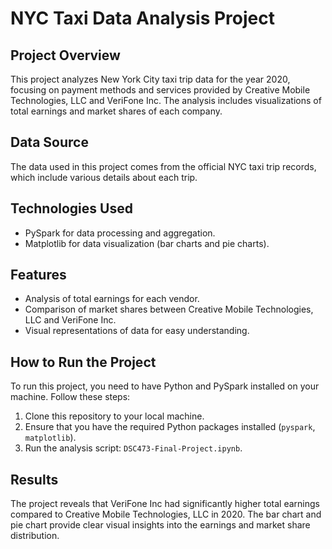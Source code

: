 # NYC Taxi Data Analysis Project

## Project Overview
This project analyzes New York City taxi trip data for the year 2020, focusing on payment methods and services provided by Creative Mobile Technologies, LLC and VeriFone Inc. The analysis includes visualizations of total earnings and market shares of each company.

## Data Source
The data used in this project comes from the official NYC taxi trip records, which include various details about each trip.

## Technologies Used
- PySpark for data processing and aggregation.
- Matplotlib for data visualization (bar charts and pie charts).

## Features
- Analysis of total earnings for each vendor.
- Comparison of market shares between Creative Mobile Technologies, LLC and VeriFone Inc.
- Visual representations of data for easy understanding.

## How to Run the Project
To run this project, you need to have Python and PySpark installed on your machine. Follow these steps:
1. Clone this repository to your local machine.
2. Ensure that you have the required Python packages installed (`pyspark`, `matplotlib`).
3. Run the analysis script: `DSC473-Final-Project.ipynb`.

## Results
The project reveals that VeriFone Inc had significantly higher total earnings compared to Creative Mobile Technologies, LLC in 2020. The bar chart and pie chart provide clear visual insights into the earnings and market share distribution.
